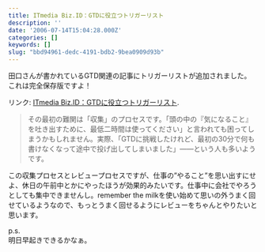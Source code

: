 ```yaml
---
title: ITmedia Biz.ID：GTDに役立つトリガーリスト
description: ''
date: '2006-07-14T15:04:28.000Z'
categories: []
keywords: []
slug: "bbd94961-dedc-4191-bdb2-9bea0909d93b"
---
```

田口さんが書かれているGTD関連の記事にトリガーリストが追加されました。これは完全保存版ですよ！

リンク: [ITmedia Biz.ID：GTDに役立つトリガーリスト](http://www.itmedia.co.jp/bizid/articles/0607/14/news064.html "ITmedia Biz.ID：GTDに役立つトリガーリスト").

> その最初の難関は「収集」のプロセスです。「頭の中の『気になること』を吐き出すために、最低二時間は使ってください」と言われても困ってしまうかもしれません。実際、「GTDに挑戦したけれど、最初の30分で何も書けなくなって途中で投げ出してしまいました」――という人も多いようです。

この収集プロセスとレビュープロセスですが、仕事の”やること”を思い出すにせよ、休日の午前中とかにやったほうが効果的みたいです。仕事中に会社でやろうとしても集中できませんし。remember the milkを使い始めて思いの外うまく回せているようなので、もっとうまく回せるようにレビューをちゃんとやりたいと思います。

p.s.  
明日早起きできるかなぁ。